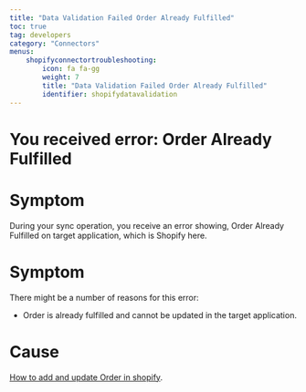 ```yaml
---
title: "Data Validation Failed Order Already Fulfilled"
toc: true
tag: developers
category: "Connectors"
menus: 
    shopifyconnectortroubleshooting:
        icon: fa fa-gg
        weight: 7
        title: "Data Validation Failed Order Already Fulfilled"
        identifier: shopifydatavalidation
---
```


# You received error: Order Already Fulfilled

# Symptom

During your sync operation, you receive an error showing, Order Already Fulfilled
on target application, which is Shopify here.

# Symptom

There might be a number of reasons for this error: 

* Order is already fulfilled and cannot be updated in the target application.

# Cause

[How to add and update Order in shopify](https://help.shopify.com/en/manual/sell-in-person/transactions/orders).  







